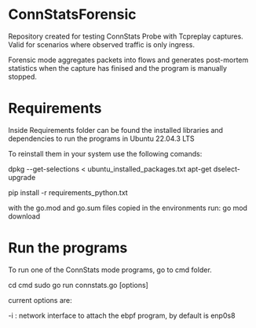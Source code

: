 # ConnStatsForensic
Repository created for testing ConnStats Probe with Tcpreplay captures. Valid for scenarios where observed traffic is only ingress.

Forensic mode aggregates packets into flows and generates post-mortem statistics when the capture has finised and the program is manually stopped.

# Requirements
Inside Requirements folder can be found the installed libraries and dependencies to run the programs in Ubuntu 22.04.3 LTS

To reinstall them in your system use the following comands:

dpkg --get-selections < ubuntu_installed_packages.txt
apt-get dselect-upgrade

pip install -r requirements_python.txt

with the go.mod and go.sum files copied in the environments run:
go mod download


# Run the programs
To run one of the ConnStats mode programs, go to cmd folder.

cd cmd
sudo go run connstats.go [options]

current options are:

-i <interface> : network interface to attach the ebpf program, by default is enp0s8




